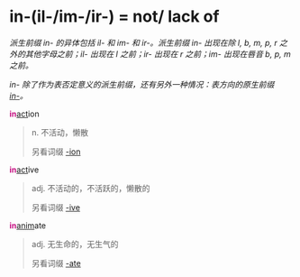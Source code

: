 # in-(il-/im-/ir-) = not/ lack of

*派生前缀 in- 的异体包括 il- 和 im- 和 ir-。派生前缀 in- 出现在除 l, b, m, p, r 之外的其他字母之前；il- 出现在 l 之前；ir- 出现在 r 之前；im- 出现在唇音 b, p, m 之前。*

*in- 除了作为表否定意义的派生前缀，还有另外一种情况：表方向的原生前缀 [in-](in-.2.md)。*

<b style="color: #C71585;">in</b>[act](_act_.md)ion
> n. 不活动，懒散
>
> 另看词缀 [-ion](-ion.md)

<b style="color: #C71585;">in</b>[act](_act_.md)ive
> adj. 不活动的，不活跃的，懒散的
>
> 另看词缀 [-ive](-ive.md)

<b style="color: #C71585;">in</b>[anim](_anim_.md)ate
> adj. 无生命的，无生气的
>
> 另看词缀 [-ate](-ate.md)